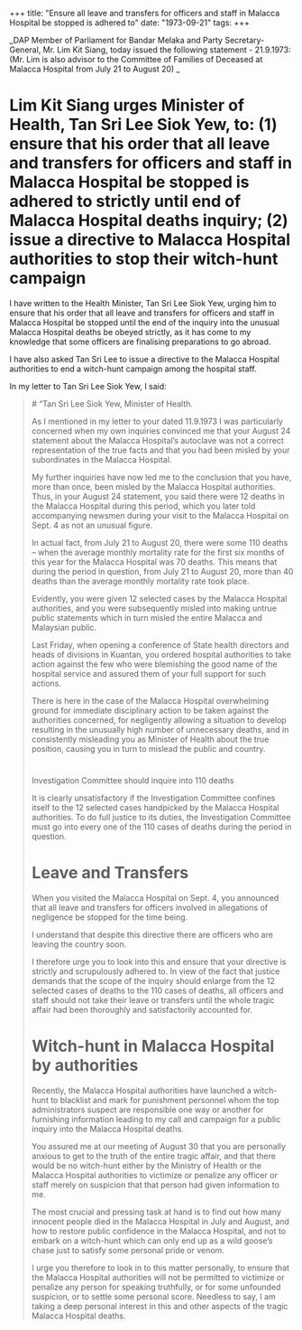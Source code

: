+++ 
title: "Ensure all leave and transfers for officers and staff in Malacca Hospital be stopped is adhered to"
date: "1973-09-21"
tags:
+++

_DAP Member of Parliament for Bandar Melaka and Party Secretary- General, Mr. Lim Kit Siang, today issued the following statement - 21.9.1973: (Mr. Lim is also advisor to the Committee of Families of Deceased at Malacca Hospital from July 21 to August 20) _

# Lim Kit Siang urges Minister of Health, Tan Sri Lee Siok Yew, to: (1) ensure that his order that all leave and transfers for officers and staff in Malacca Hospital be stopped is adhered to strictly until end of Malacca Hospital deaths inquiry; (2) issue a directive to Malacca Hospital authorities to stop their witch-hunt campaign

I have written to the Health Minister, Tan Sri Lee Siok Yew, urging him to ensure that his order that all leave and transfers for officers and staff in Malacca Hospital be stopped until the end of the inquiry into the unusual Malacca Hospital deaths be obeyed strictly, as it has come to my knowledge that some officers are finalising preparations to go abroad.

I have also asked Tan Sri Lee to issue a directive to the Malacca Hospital authorities to end a witch-hunt campaign among the hospital staff.

In my letter to Tan Sri Lee Siok Yew, I said:</u>



<blockquote># “Tan Sri Lee Siok Yew,
Minister of Health.

As I mentioned in my letter to your dated 11.9.1973 I was particularly concerned when my own inquiries convinced me that your August 24 statement about the Malacca Hospital’s autoclave was not a correct representation of the true facts and that you had been misled by your subordinates in the Malacca Hospital.

My further inquiries have now led me to the conclusion that you have, more than once, been misled by the Malacca Hospital authorities. Thus, in your August 24 statement, you said there were 12 deaths in the Malacca Hospital during this period, which you later told accompanying newsmen during your visit to the Malacca Hospital on Sept. 4 as not an unusual figure.

In actual fact, from July 21 to August 20, there were some 110 deaths – when the average monthly mortality rate for the first six months of this year for the Malacca Hospital was 70 deaths. This means that during the period in question, from July 21 to August 20, more than 40 deaths than the average monthly mortality rate took place.

Evidently, you were given 12 selected cases by the Malacca Hospital authorities, and you were subsequently misled into making untrue public statements which in turn misled the entire Malacca and Malaysian public.

Last Friday, when opening a conference of State health directors and heads of divisions in Kuantan, you ordered hospital authorities to take action against the few who were blemishing the good name of the hospital service and assured them of your full support for such actions.

There is here in the case of the Malacca Hospital overwhelming ground for immediate disciplinary action to be taken against the authorities concerned, for negligently allowing a situation to develop resulting in the unusually high number of unnecessary deaths, and in consistently misleading you as Minister of Health about the true position, causing you in turn to mislead the public and country.
# 
Investigation Committee should inquire into 110 deaths

It is clearly unsatisfactory if the Investigation Committee confines itself to the 12 selected cases handpicked by the Malacca Hospital authorities. To do full justice to its duties, the Investigation Committee must go into every one of the 110 cases of deaths during the period in question.

# Leave and Transfers

When you visited the Malacca Hospital on Sept. 4, you announced that all leave and transfers for officers involved in allegations of negligence be stopped for the time being.

I understand that despite this directive there are officers who are leaving the country soon.

I therefore urge you to look into this and ensure that your directive is strictly and scrupulously adhered to. In view of the fact that justice demands that the scope of the inquiry should enlarge from the 12 selected cases of deaths to the 110 cases of deaths, all officers and staff should not take their leave or transfers until the whole tragic affair had been thoroughly and satisfactorily accounted for.

# Witch-hunt in Malacca Hospital by authorities

Recently, the Malacca Hospital authorities have launched a witch-hunt to blacklist and mark for punishment personnel whom the top administrators suspect are responsible one way or another for furnishing information leading to my call and campaign for a public inquiry into the Malacca Hospital deaths.

You assured me at our meeting of August 30 that you are personally anxious to get to the truth of the entire tragic affair, and that there would be no witch-hunt either by the Ministry of Health or the Malacca Hospital authorities to victimize or penalize any officer or staff merely on suspicion that that person had given information to me.

The most crucial and pressing task at hand is to find out how many innocent people died in the Malacca Hospital in July and August, and how to restore public confidence in the Malacca Hospital, and not to embark on a witch-hunt which can only end up as a wild goose’s chase just to satisfy some personal pride or venom.

I urge you therefore to look in to this matter personally, to ensure that the Malacca Hospital authorities will not be permitted to victimize or penalize any person for speaking truthfully, or for some unfounded suspicion, or to settle some personal score. Needless to say, I am taking a deep personal interest in this and other aspects of the tragic Malacca Hospital deaths.</blockquote>


 
